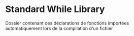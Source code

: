 # Standard While Library
Dossier contenant des déclarations de fonctions importées automatiquement lors de la compilation d'un fichier 